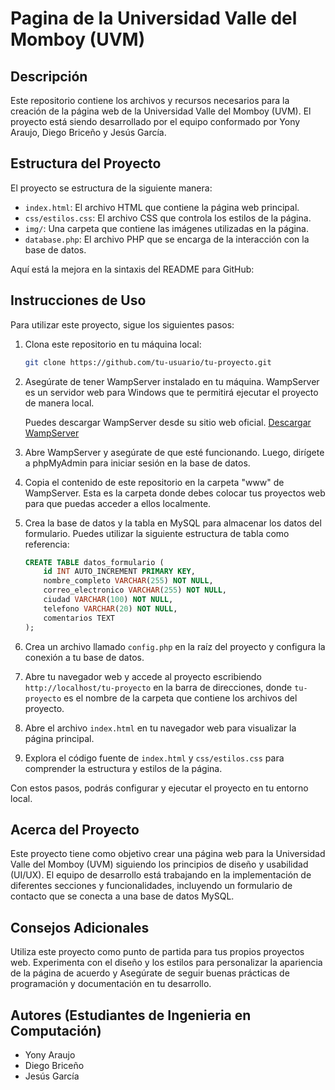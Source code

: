 # Pagina de la Universidad Valle del Momboy (UVM)

## Descripción
Este repositorio contiene los archivos y recursos necesarios para la creación de la página web de la Universidad Valle del Momboy (UVM). El proyecto está siendo desarrollado por el equipo conformado por Yony Araujo, Diego Briceño y Jesús García.

## Estructura del Proyecto
El proyecto se estructura de la siguiente manera:
- `index.html`: El archivo HTML que contiene la página web principal.
- `css/estilos.css`: El archivo CSS que controla los estilos de la página.
- `img/`: Una carpeta que contiene las imágenes utilizadas en la página.
- `database.php`: El archivo PHP que se encarga de la interacción con la base de datos.

Aquí está la mejora en la sintaxis del README para GitHub:

## Instrucciones de Uso

Para utilizar este proyecto, sigue los siguientes pasos:

1. Clona este repositorio en tu máquina local:

   ```bash
   git clone https://github.com/tu-usuario/tu-proyecto.git
   ```

2. Asegúrate de tener WampServer instalado en tu máquina. WampServer es un servidor web para Windows que te permitirá ejecutar el proyecto de manera local.

   Puedes descargar WampServer desde su sitio web oficial. [Descargar WampServer](http://www.wampserver.com/)

3. Abre WampServer y asegúrate de que esté funcionando. Luego, dirígete a phpMyAdmin para iniciar sesión en la base de datos.

4. Copia el contenido de este repositorio en la carpeta "www" de WampServer. Esta es la carpeta donde debes colocar tus proyectos web para que puedas acceder a ellos localmente.

5. Crea la base de datos y la tabla en MySQL para almacenar los datos del formulario. Puedes utilizar la siguiente estructura de tabla como referencia:

   ```sql
   CREATE TABLE datos_formulario (
       id INT AUTO_INCREMENT PRIMARY KEY,
       nombre_completo VARCHAR(255) NOT NULL,
       correo_electronico VARCHAR(255) NOT NULL,
       ciudad VARCHAR(100) NOT NULL,
       telefono VARCHAR(20) NOT NULL,
       comentarios TEXT
   );
   ```

6. Crea un archivo llamado `config.php` en la raíz del proyecto y configura la conexión a tu base de datos.

7. Abre tu navegador web y accede al proyecto escribiendo `http://localhost/tu-proyecto` en la barra de direcciones, donde `tu-proyecto` es el nombre de la carpeta que contiene los archivos del proyecto.

8. Abre el archivo `index.html` en tu navegador web para visualizar la página principal.

9. Explora el código fuente de `index.html` y `css/estilos.css` para comprender la estructura y estilos de la página.

Con estos pasos, podrás configurar y ejecutar el proyecto en tu entorno local.

## Acerca del Proyecto
Este proyecto tiene como objetivo crear una página web para la Universidad Valle del Momboy (UVM) siguiendo los principios de diseño y usabilidad (UI/UX). El equipo de desarrollo está trabajando en la implementación de diferentes secciones y funcionalidades, incluyendo un formulario de contacto que se conecta a una base de datos MySQL.

## Consejos Adicionales
Utiliza este proyecto como punto de partida para tus propios proyectos web.
Experimenta con el diseño y los estilos para personalizar la apariencia de la página de acuerdo y
Asegúrate de seguir buenas prácticas de programación y documentación en tu desarrollo.

## Autores (Estudiantes de Ingenieria en Computación)

- Yony Araujo
- Diego Briceño
- Jesús García
